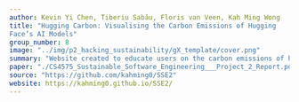 ```yaml
---
author: Kevin Yi Chen, Tiberiu Sabău, Floris van Veen, Kah Ming Wong
title: "Hugging Carbon: Visualising the Carbon Emissions of Hugging
Face’s AI Models"
group_number: 8
image: "../img/p2_hacking_sustainability/gX_template/cover.png"
summary: "Website created to educate users on the carbon emissions of huggingface's ai models. Users would be able to visualise the performance, carbon emissions and are given suggestions on better models to use."
paper: "./CS4575_Sustainable_Software_Engineering___Project_2_Report.pdf"
source: "https://github.com/kahming0/SSE2"
website: https://kahming0.github.io/SSE2/
---
```

